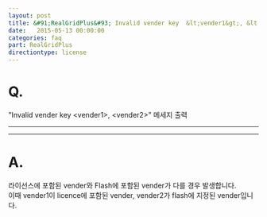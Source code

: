 ```yaml
---
layout: post
title: &#91;RealGridPlus&#93; Invalid vender key  &lt;vender1&gt;, &lt;vender2&gt; 메세지 출력
date:   2015-05-13 00:00:00
categories: faq
part: RealGridPlus
directiontype: license
---
```


# Q.

"Invalid vender key &lt;vender1&gt;, &lt;vender2&gt;" 메세지 출력


---
***

# A.

라이선스에 포함된 vender와 Flash에 포함된 vender가 다를 경우 발생합니다.  
이때 vender1이 licence에 포함된 vender, vender2가 flash에 지정된 vender입니다.

